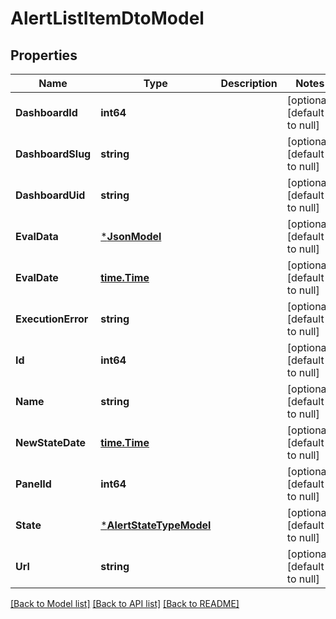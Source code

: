 # AlertListItemDtoModel

## Properties
Name | Type | Description | Notes
------------ | ------------- | ------------- | -------------
**DashboardId** | **int64** |  | [optional] [default to null]
**DashboardSlug** | **string** |  | [optional] [default to null]
**DashboardUid** | **string** |  | [optional] [default to null]
**EvalData** | [***JsonModel**](Json.md) |  | [optional] [default to null]
**EvalDate** | [**time.Time**](time.Time.md) |  | [optional] [default to null]
**ExecutionError** | **string** |  | [optional] [default to null]
**Id** | **int64** |  | [optional] [default to null]
**Name** | **string** |  | [optional] [default to null]
**NewStateDate** | [**time.Time**](time.Time.md) |  | [optional] [default to null]
**PanelId** | **int64** |  | [optional] [default to null]
**State** | [***AlertStateTypeModel**](AlertStateType.md) |  | [optional] [default to null]
**Url** | **string** |  | [optional] [default to null]

[[Back to Model list]](../README.md#documentation-for-models) [[Back to API list]](../README.md#documentation-for-api-endpoints) [[Back to README]](../README.md)


